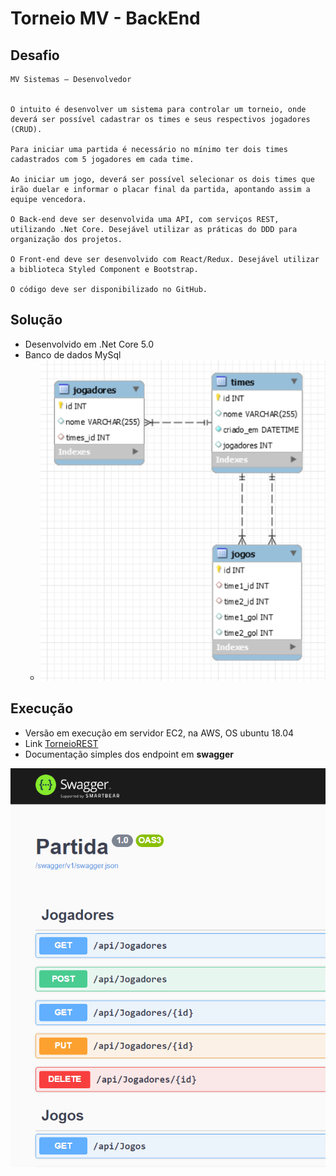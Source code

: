 ﻿# Torneio MV - BackEnd


## Desafio

```
MV Sistemas – Desenvolvedor


O intuito é desenvolver um sistema para controlar um torneio, onde deverá ser possível cadastrar os times e seus respectivos jogadores (CRUD).

Para iniciar uma partida é necessário no mínimo ter dois times cadastrados com 5 jogadores em cada time.

Ao iniciar um jogo, deverá ser possível selecionar os dois times que irão duelar e informar o placar final da partida, apontando assim a equipe vencedora.

O Back-end deve ser desenvolvida uma API, com serviços REST, utilizando .Net Core. Desejável utilizar as práticas do DDD para organização dos projetos.

O Front-end deve ser desenvolvido com React/Redux. Desejável utilizar a biblioteca Styled Component e Bootstrap.

O código deve ser disponibilizado no GitHub.
```

## Solução

* Desenvolvido em .Net Core 5.0
* Banco de dados MySql 
  * ![TimedDB](./Partida/modelo.PNG?raw=true "TimedDB")
## Execução

* Versão em execução em servidor EC2, na AWS, OS ubuntu 18.04
* Link [TorneioREST](https://torneio.ddns.net)
* Documentação simples dos endpoint em **swagger**

![Alt text](./Partida/torneio_swagger.PNG?raw=true "Swagger")
